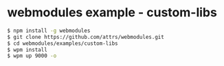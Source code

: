 # webmodules example - custom-libs

```sh
$ npm install -g webmodules
$ git clone https://github.com/attrs/webmodules.git
$ cd webmodules/examples/custom-libs
$ wpm install
$ wpm up 9000 -o
```
